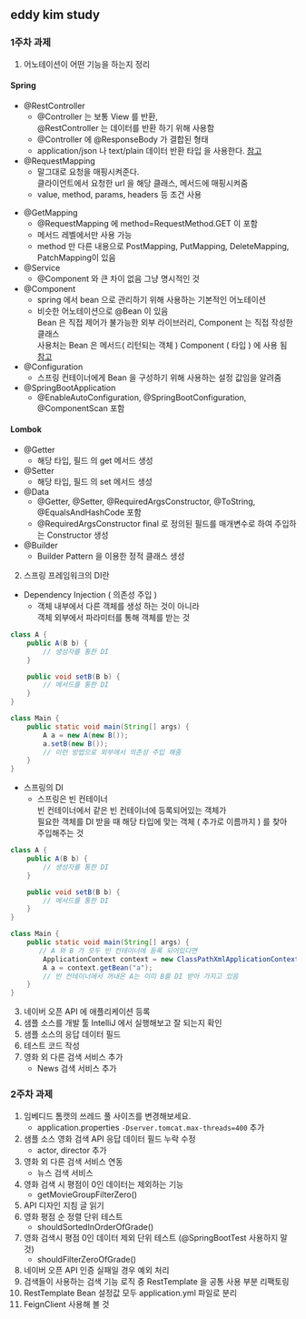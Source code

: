 ## eddy kim study

### 1주차 과제

1. 어노테이션이 어떤 기능을 하는지 정리

#### Spring

- @RestController
    - @Controller 는 보통 View 를 반환,<br>
      @RestController 는 데이터를 반환 하기 위해 사용함
    - @Controller 에 @ResponseBody 가 결합된 형태
    - application/json 나 text/plain 데이터 반환 타입 을 사용한다. [참고](https://wondongho.tistory.com/76) <br>
- @RequestMapping
    - 말그대로 요청을 매핑시켜준다.<br>
      클라이언트에서 요청한 url 을 해당 클래스, 메서드에 매핑시켜줌
    - value, method, params, headers 등 조건 사용

[comment]: <> (    - [***dispatcher-servlet***]&#40;https://mangkyu.tistory.com/18&#41;)

- @GetMapping
    - @RequestMapping 에 method=RequestMethod.GET 이 포함
    - 메서드 레벨에서만 사용 가능
    - method 만 다른 내용으로 PostMapping, PutMapping, DeleteMapping, PatchMapping이 있음
- @Service
    - @Component 와 큰 차이 없음 그냥 명시적인 것
- @Component
    - spring 에서 bean 으로 관리하기 위해 사용하는 기본적인 어노테이션
    - 비슷한 어노테이션으로 @Bean 이 있음<br>
      Bean 은 직접 제어가 불가능한 외부 라이브러리, Component 는 직접 작성한 클래스<br>
      사용처는 Bean 은 메서드( 리턴되는 객체 ) Component ( 타입 ) 에 사용 됨 [참고](https://galid1.tistory.com/494)
- @Configuration
    - 스프링 컨테이너에게 Bean 을 구성하기 위해 사용하는 설정 값임을 알려줌
- @SpringBootApplication
    - @EnableAutoConfiguration, @SpringBootConfiguration, @ComponentScan 포함

#### Lombok

- @Getter
    - 해당 타입, 필드 의 get 메서드 생성
- @Setter
    - 해당 타입, 필드 의 set 메서드 생성
- @Data
    - @Getter, @Setter, @RequiredArgsConstructor, @ToString, @EqualsAndHashCode 포함
    - @RequiredArgsConstructor final 로 정의된 필드를 매개변수로 하여 주입하는 Constructor 생성
- @Builder
    - Builder Pattern 을 이용한 정적 클래스 생성

2. 스프링 프레임워크의 DI란

- Dependency Injection ( 의존성 주입 )
    - 객체 내부에서 다른 객체를 생성 하는 것이 아니라<br>
      객체 외부에서 파라미터를 통해 객체를 받는 것

```java
class A {
    public A(B b) {
        // 생성자를 통한 DI
    }

    public void setB(B b) {
        // 메서드를 통한 DI
    }
}

class Main {
    public static void main(String[] args) {
        A a = new A(new B());
        a.setB(new B());
        // 이런 방법으로 외부에서 의존성 주입 해줌
    }
}
```

- 스프링의 DI
    - 스프링은 빈 컨테이너<br>
      빈 컨테이너에서 같은 빈 컨테이너에 등록되어있는 객체가<br>
      필요한 객체를 DI 받을 때 해당 타입에 맞는 객체 ( 추가로 이름까지 ) 를 찾아<br>
      주입해주는 것

```java
class A {
    public A(B b) {
        // 생성자를 통한 DI
    }

    public void setB(B b) {
        // 메서드를 통한 DI
    }
}

class Main {
    public static void main(String[] args) {
       // A 와 B 가 모두 빈 컨테이너에 등록 되어있다면
        ApplicationContext context = new ClassPathXmlApplicationContext("application.xml");
        A a = context.getBean("a");
        // 빈 컨테이너에서 꺼내온 A는 이미 B를 DI 받아 가지고 있음
    }
}
```

3. 네이버 오픈 API 에 애플리케이션 등록
4. 샘플 소스를 개발 툴 IntelliJ 에서 실행해보고 잘 되는지 확인
5. 샘플 소스의 응답 데이터 필드
6. 테스트 코드 작성
7. 영화 외 다른 검색 서비스 추가
    - News 검색 서비스 추가
    
### 2주차 과제
1. 임베디드 톰캣의 쓰레드 풀 사이즈를 변경해보세요.
    - application.properties `-Dserver.tomcat.max-threads=400` 추가
2. 샘플 소스 영화 검색 API 응답 데이터 필드 누락 수정
    - actor, director 추가
3. 영화 외 다른 검색 서비스 연동
    - 뉴스 검색 서비스
4. 영화 검색 시 평점이 0인 데이터는 제외하는 기능
    - getMovieGroupFilterZero()
5. API 디자인 지침 글 읽기
6. 영화 평점 순 정렬 단위 테스트
    - shouldSortedInOrderOfGrade()
7. 영화 검색시 평점 0인 데이터 제외 단위 테스트 (@SpringBootTest 사용하지 말 것)
   - shouldFilterZeroOfGrade()
8. 네이버 오픈 API 인증 실패일 경우 예외 처리
9. 검색들이 사용하는 검색 기능 로직 중 RestTemplate 을 공통 사용 부분 리팩토링
10. RestTemplate Bean 설정값 모두 application.yml 파일로 분리
11. FeignClient 사용해 볼 것
